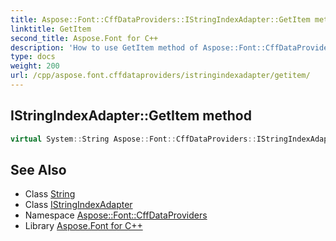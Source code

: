 ```yaml
---
title: Aspose::Font::CffDataProviders::IStringIndexAdapter::GetItem method
linktitle: GetItem
second_title: Aspose.Font for C++
description: 'How to use GetItem method of Aspose::Font::CffDataProviders::IStringIndexAdapter class in C++.'
type: docs
weight: 200
url: /cpp/aspose.font.cffdataproviders/istringindexadapter/getitem/
---
```

## IStringIndexAdapter::GetItem method




```cpp
virtual System::String Aspose::Font::CffDataProviders::IStringIndexAdapter::GetItem(int32_t index)=0
```

## See Also

* Class [String](../../../system/string/)
* Class [IStringIndexAdapter](../)
* Namespace [Aspose::Font::CffDataProviders](../../)
* Library [Aspose.Font for C++](../../../)
